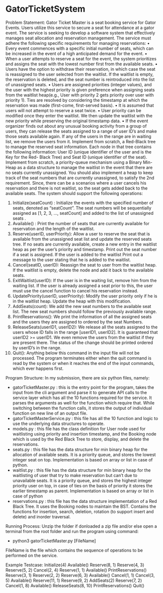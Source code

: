 # GatorTicketSystem

Problem Statement:
Gator Ticket Master is a seat booking service for Gator Events. Users utilize this service to secure a seat
for attendance at a gator event. The service is seeking to develop a software system that effectively
manages seat allocation and reservation management.
The service must adhere the following specific requirements for managing reservations:
• Every event commences with a specific initial number of seats, which can be increased in the
event of a high anticipated demand for the event.
• When a user attempts to reserve a seat for the event, the system prioritizes and assigns the seat with
the lowest number first from the available seats.
• Users have the option to withdraw their reservation, in which case the seat is reassigned to the user
selected from the waitlist. If the waitlist is empty, the reservation is deleted, and the seat number is
reintroduced into the list of unassigned seats.
• Users are assigned priorities (integer values), and the user with the highest priority is given
preference when assigning seats from the waitlist heap(e.g., User with priority 2 gets priority over
user with priority 1). Ties are resolved by considering the timestamp at which the reservation was
made (first-come, first-served basis).
• It is assumed that users will not attempt to reserve a seat twice.
• User priority can be modified once they enter the waitlist. We then update the waitlist with the
new priority while preserving the original timestamp data.
• If the event organizer finds out about any unusual booking activity from a group of users, they can
release the seats assigned to a range of user ID’s and make those seats available again. If any of
the users in the range are in waiting list, we remove the users from it.
Implement from scratch, a Red-Black tree to manage the reserved seat information. Each node in that
tree contains the following information: User ID (unique identifier of the user and is the Key for the Red-
Black Tree) and Seat ID (unique identifier of the seat). Implement from scratch, a priority-queue
mechanism using a Binary Min-Heap as a data structure to manage the waitlist in the event that there are
no seats currently unassigned. You should also implement a heap to keep track of the seat numbers that
are currently unassigned, to satisfy the 2nd requirement. Since, there can be a scenarios where a user
cancels his reservation and there is not waitlist, so the seat gets added back to the available seats. The system should support the following operations:
1. Initialize(seatCount) : Initialize the events with the specified number of seats, denoted as
“seatCount”. The seat numbers will be sequentially assigned as [1, 2, 3, …, seatCount] and added to
the list of unassigned seats .
2. Available() : Print the number of seats that are currently available for reservation and the length of
the waitlist.
3. Reserve(userID, userPriority): Allow a user to reserve the seat that is available from the
unassigned seat list and update the reserved seats tree. If no seats are currently available, create a
new entry in the waitlist heap as per the user’s priority and timestamp. Print out the seat number if a
seat is assigned. If the user is added to the waitlist Print out a message to the user stating that he is
added to the waitlist.
4. Cancel(seatID, userID): Reassign the seat to user from the waitlist heap. If the waitlist is empty,
delete the node and add it back to the available seats.
5. ExitWaitlist(userID): If the user is in the waiting list, remove him from the waiting list. If the user
is already assigned a seat prior to this, the user must use the cancel function to cancel his reservation
instead.
6. UpdatePriority(userID, userPriority): Modify the user priority only if he is in the waitlist heap.
Update the heap with this modification.
7. AddSeats(count): We add the new seat numbers to the available seat list. The new seat numbers
should follow the previously available range.
8. PrintReservations(): We print the information of all the assigned seats and the users they are
assigned to ordered by the seat Numbers.
9. ReleaseSeats(userID1, userID2): We release all the seats assigned to the users whose ID falls in
the range [userID1, userID2]. It is guaranteed that userID2 >= userID1. We even remove the users
from the waitlist if they are present there. The status of the change should be printed ordered by
userID’s in the range.
10. Quit(): Anything below this command in the input file will not be processed. The program
terminates either when the quit command is read by the system or when it reaches the end of the
input commands, which ever happens first.

Program Structure:
In my submission, there are six python files, namely:
-	gatorTicketMaster.py : this is the entry point for the program, takes the input from the cli argument and parse it to generate API calls to the service layer which has all the 10 functions required for the service. It parses the arguments as well for the function which require that. While switching between the function calls, it stores the output of individual function on new line of an output file.
-	gatorTicketMasterService.py : this file has all the 10 function and logic to use the underlying data structures to operate.
-	models.py : this file has the class definition for User node used for waitlisting using priority and insertion timestamp, and the Booking node which is used by the Red Black Tree to store, display, and delete the reservations.
-	seats.py : this file has the data structure for min binary heap for the allocation of available seats. It is a priority queue, and stores the lowest integer seat on top. Implementation is based on array or list in case of python.
-	waitlist.py : this file has the data structure for min binary heap for the waitlisting of user that try to make reservation but can’t due to unavailable seats. It is a priority queue, and stores the highest integer priority user on top, in case of ties on the basis of priority it stores the earlier timestamp as parent. Implementation is based on array or list in case of python
-	reservations.py : this file has the data structure implementation of a Red Black Tree. It uses the Booking nodes to maintain the BST. Contains the functions for insertion, search, deletion, rotation (to support insert and delete) and inorder traversal.
  

Running Process:
Unzip the folder if donloaded a zip file and/or else open a terminal from the root folder and run the program using command:
-	python3 gatorTicketMaster.py [FileName]

FileName is the file which contains the sequence of operations to be performed on the service.

Example Testcase:
Initialize(4)
Available()
Reserve(8, 1)
Reserve(4, 3)
Reserve(5, 2)
Cancel(2, 4)
Reserve(1, 1)
Available()
PrintReservations()
Reserve(3, 1)
Reserve(2, 2)
Reserve(6, 3)
Available()
Cancel(1, 1)
Cancel(3, 5)
Available()
Reserve(11, 1)
Reserve(9, 2)
AddSeats(2)
Reserve(7, 2)
Cancel(1, 8)
Available()
ReleaseSeats(8, 10)
PrintReservations()
Quit()
